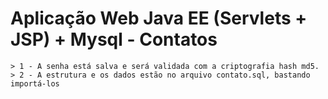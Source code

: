 # Aplicação Web Java EE (Servlets + JSP) + Mysql - Contatos

	> 1 - A senha está salva e será validada com a criptografia hash md5.
	> 2 - A estrutura e os dados estão no arquivo contato.sql, bastando importá-los
